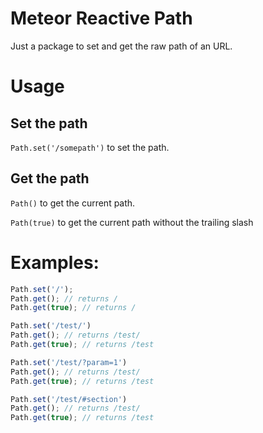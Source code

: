 Meteor Reactive Path
================

Just a package to set and get the raw path of an URL.

# Usage

## Set the path

`Path.set('/somepath')` to set the path.

## Get the path

`Path()` to get the current path.

`Path(true)` to get the current path without the trailing slash

# Examples:

```javascript
Path.set('/');
Path.get(); // returns /
Path.get(true); // returns /

Path.set('/test/')
Path.get(); // returns /test/
Path.get(true); // returns /test

Path.set('/test/?param=1')
Path.get(); // returns /test/
Path.get(true); // returns /test

Path.set('/test/#section')
Path.get(); // returns /test/
Path.get(true); // returns /test
```
